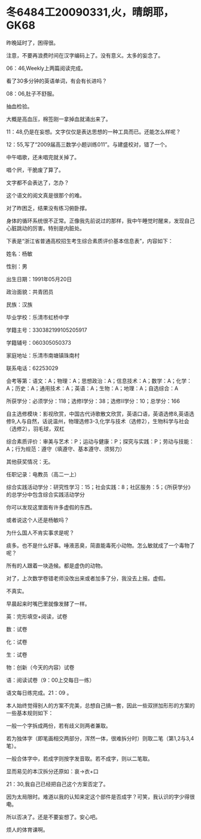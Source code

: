 # 冬6484工20090331,火，晴朗耶，GK68

昨晚延时了，困得很。

注意，不要再浪费时间在汉字编码上了。没有意义。太多的妄念了。

06：46,Weekly上两篇阅读完成。

看了30多分钟的英语单词，有会有长进吗？

08：06,肚子不舒服。

抽血检验。

大概是高血压，棉签刚一拿掉血就涌出来了。

11：48,仍是在妄想。文字仅仅是表达思想的一种工具而已。还能怎么样呢？

12：55,写了“2009届高三数学小题训练011”。与建盛校对，错了一个。

中午唱歌，还未唱完就关掉了。

唱个屄，干脆废了算了。

文字都不会表达了，怎办？

这个语文的阅文真是很那个的难。

对了昨困乏，结果没有练习俯卧撑。

身体的循环系统很不正常。正像我先前说过的那样，我中午睡觉时醒来，发现自己心脏跳动的厉害。特别是内脏处。

下表是“浙江省普通高校招生考生综合素质评价基本信息表”，内容如下：

姓名：杨敏

性别：男

出生日期：1991年05月20日

政治面貌：共青团员

民族：汉族

毕业学校：乐清市虹桥中学

学籍主号：330382199105205917

学籍辅号：060305050373

家庭地址：乐清市南塘镇珠南村

联系电话：62253029

会考等第：语文：A；物理：A；思想政治：A；信息技术：A；数学：A；化学：A；历史：A；通用技术：A；英语：A；生物：A；地理：A；自选综合：A

所获学分：必须学分：118；选修I学分：38；选修II学分：10；总学分：166

自主选修模块：影视欣赏，中国古代诗歌散文欣赏，英语口语，英语选修8,英语选修9,人与自然，话说温州，物理选修3-3,化学与技术（选修2），生物科学与社会（选修2），羽毛球，双杠

综合素质评价：审美与艺术：P；运动与健康：P；探究与实践：P；劳动与技能：A；行为规范：遵守（填遵守、基本遵守、须努力）

其他获奖情况：无。

任职记录：电教员（高二一上）

综合实践活动学分：研究性学习：15；社会实践：8；社区服务：5；《所获学分》的总学分中包含综合实践活动学分

你可以发现这里面有许多虚假的东西。

或者说这个人还是杨敏吗？

为什么国人不肯实事求是呢？

痰多。也不是什么好事。唾液恶臭，简直能毒死小动物。怎么敏就成了一个毒物了呢？

所有的人跟着一块造候。都是虚伪的动物。

对了，上次数学卷错老师没改出来或者加多了分，我没去上报。虚假。

不真实。

早晨起来时嘴巴里就像发酵了一样。

英：完形填空+阅读，试卷

数：试卷

化：试卷

生：试卷

物：创新（今天的内容）试卷

语：阅读试卷（9：00上交每日一练）

语文每日练完成。21：09 。

本人始终觉得别人的方案不完美，总想自己搞一套，因此一些双拼加形形的方案的一些基本规则如下：

一般一个字拆成两份，若有歧义则两者兼取。

若为独体字（即笔画相交两部分，浑然一体，很难拆分时）则取二笔（第1,2与3,4笔）。

一般合体字中，若成字则按字发音取。若不成字，则以二笔取。

显而易见的本汉拆分还原如：哀->衣+口

21：30,我自己已经把自己这个方案否定了。

因为太局限时。难道以我的认知来定这个部件是否成字？可笑，我认识的字少得很嘞。

所以否决了。还是不要妄想了。安心吧。

烦人的体育课啊。
